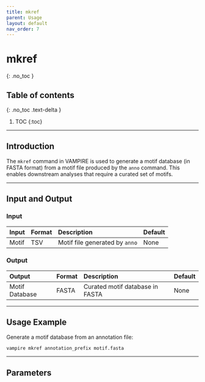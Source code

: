 ```yaml
---
title: mkref
parent: Usage
layout: default
nav_order: 7
---
```


# **mkref**
{: .no_toc }

## Table of contents
{: .no_toc .text-delta }

1. TOC
{:toc}

---

## **Introduction**

The `mkref` command in VAMPIRE is used to generate a motif database (in FASTA format) from a motif file produced by the `anno` command. This enables downstream analyses that require a curated set of motifs.

---

## **Input and Output**

### **Input**

| Input         | Format | Description                        | Default |
|:------------- |:------ |:-----------------------------------|:--------|
| Motif         | TSV    | Motif file generated by `anno`      | None    |

### **Output**

| Output         | Format | Description                        | Default |
|:-------------- |:------ |:-----------------------------------|:--------|
| Motif Database | FASTA  | Curated motif database in FASTA     | None    |

---

## **Usage Example**

Generate a motif database from an annotation file:
```bash
vampire mkref annotation_prefix motif.fasta
```

---

## **Parameters**




